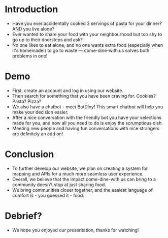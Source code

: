 # Introduction
* Have you ever accidentally cooked 3 servings of pasta for your dinner? AND you live alone?
* Ever wanted to share your food with your neighbourhood but too shy to go up to their doorsteps and ask?
* No one likes to eat alone, and no one wants extra food (especially when it's homemade!) to go to waste — come-dine-with.us solves both problems in one!

# Demo
* First, create an account and log in using our website.
* Then search for something that you have been craving for. Cookies? Pasta? Pizza?
* We also have a chatbot - meet BotDiny! This smart chatbot will help you make your decision easier.
* After a nice conversation with the friendly bot you have your selections made for you, and now all you need to do is enjoy the scrumptious dish.
* Meeting new people and having fun conversations with nice strangers are definitely an add on!

# Conclusion
* To further develop our website, we plan on creating a system for mapping and APIs for a much more seamless user experience. 
* Overall, we believe that the impact come-dine-with.us can bring to a community doesn't stop at just sharing food.
* We bring communities closer together, and the easiest language of comfort is - you guessed it - food.

# Debrief?
* We hope you enjoyed our presentation, thanks for watching!
